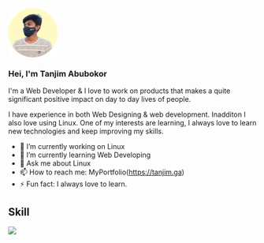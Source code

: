 <img align="center" height="100px" width="100px" src="https://github.com/tanjim750/Tanjim_Abubokor/blob/master/20220311_020017.png"/>

### Hei, I'm Tanjim Abubokor
<p>I'm a Web Developer & I love to work on products that makes a quite significant positive impact on day to day lives of people.

I have experience in both Web Designing & web development. Inadditon I also love using Linux. One of my interests are learning, I always love to learn new technologies and keep improving my skills.</P>

- 🔭 I’m currently working on Linux
- 🌱 I’m currently learning Web Developing
- 💬 Ask me about Linux
- 📫 How to reach me: MyPortfolio(https://tanjim.ga)
- ⚡ Fun fact: I always love to learn.

## Skill
<img src="https://github.com/tanjimabubokor/tanjimabubokor/blob/main/Screenshot%20from%202022-03-07%2006-49-33.png"/>

